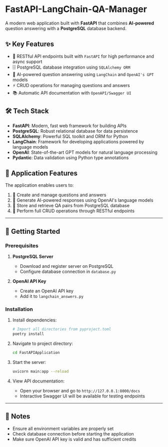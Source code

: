 # FastAPI-LangChain-QA-Manager

A modern web application built with **FastAPI** that combines **AI-powered** question answering with a **PostgreSQL** database backend.

## ✨ Key Features
- 🚀 RESTful API endpoints built with `FastAPI` for high performance and async support
- 🗄️ PostgreSQL database integration using `SQLAlchemy ORM`
- 🤖 AI-powered question answering using `LangChain` and `OpenAI's GPT` models
- ⚡ CRUD operations for managing questions and answers
- 📚 Automatic API documentation with `OpenAPI/Swagger UI`

## 🛠️ Tech Stack
- **FastAPI**: Modern, fast web framework for building APIs
- **PostgreSQL**: Robust relational database for data persistence
- **SQLAlchemy**: Powerful SQL toolkit and ORM for Python
- **LangChain**: Framework for developing applications powered by language models
- **OpenAI**: State-of-the-art GPT models for natural language processing
- **Pydantic**: Data validation using Python type annotations

## 🎯 Application Features
The application enables users to:
1. 📝 Create and manage questions and answers
2. 🤖 Generate AI-powered responses using OpenAI's language models
3. 💾 Store and retrieve QA pairs from PostgreSQL database
4. 🔄 Perform full CRUD operations through RESTful endpoints

---

## 🚀 Getting Started

### Prerequisites
1. **PostgreSQL Server**
   - Download and register server on PostgreSQL
   - Configure database connection in `database.py`

2. **OpenAI API Key**
   - Create an OpenAI API key
   - Add it to `langchain_answers.py`

### Installation
1. Install dependencies:
   ```bash
   # Import all directories from pyproject.toml
   poetry install
   ```

2. Navigate to project directory:
   ```bash
   cd FastAPIApplication
   ```

3. Start the server:
   ```bash
   uvicorn main:app --reload
   ```

4. View API documentation:
   - Open your browser and go to `http://127.0.0.1:8000/docs`
   - Interactive Swagger UI will be available for testing endpoints

---

## 📝 Notes
- Ensure all environment variables are properly set
- Check database connection before starting the application
- Make sure OpenAI API key is valid and has sufficient credits
